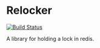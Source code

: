 Relocker
========

[![Build Status](http://jenkins.cronkers.com/buildStatus/icon?job=Relocker)](http://jenkins.cronkers.com/job/Relocker/)

A library for holding a lock in redis.
